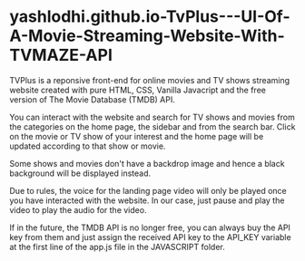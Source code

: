 # yashlodhi.github.io-TvPlus---UI-Of-A-Movie-Streaming-Website-With-TVMAZE-API

TVPlus is a reponsive front-end for online movies and TV shows streaming website 
created with pure HTML, CSS, Vanilla Javacript and 
the free version of The Movie Database (TMDB) API.

You can interact with the website and search for TV shows and movies from the 
categories on the home page, the sidebar and from the search bar. 
Click on the movie or TV show of your interest and the home page will be updated according to that 
show or movie. 




Some shows and movies don't have a backdrop image and hence a black background will be displayed instead.

Due to rules, the voice for the landing page video will only be played once you have interacted with the website.
In our case, just pause and play the video to play the audio for the video.

If in the future, the TMDB API is no longer free, you can always buy the API key from them and just assign 
the received API key to the API_KEY variable at the first line of the app.js file in the JAVASCRIPT folder.
